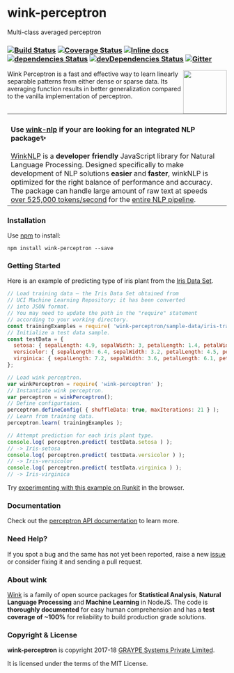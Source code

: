 # wink-perceptron

Multi-class averaged perceptron

### [![Build Status](https://api.travis-ci.org/winkjs/wink-perceptron.svg?branch=master)](https://travis-ci.org/winkjs/wink-perceptron) [![Coverage Status](https://coveralls.io/repos/github/winkjs/wink-perceptron/badge.svg?branch=master)](https://coveralls.io/github/winkjs/wink-perceptron?branch=master) [![Inline docs](http://inch-ci.org/github/winkjs/wink-perceptron.svg?branch=master)](http://inch-ci.org/github/winkjs/wink-perceptron) [![dependencies Status](https://david-dm.org/winkjs/wink-perceptron/status.svg)](https://david-dm.org/winkjs/wink-perceptron) [![devDependencies Status](https://david-dm.org/winkjs/wink-perceptron/dev-status.svg)](https://david-dm.org/winkjs/wink-perceptron?type=dev) [![Gitter](https://img.shields.io/gitter/room/nwjs/nw.js.svg)](https://gitter.im/winkjs/Lobby)

[<img align="right" src="https://decisively.github.io/wink-logos/logo-title.png" width="100px" >](http://winkjs.org/)

Wink Perceptron is a fast and effective way to learn linearly separable patterns from either dense or sparse data. Its averaging function results in better generalization compared to the vanilla implementation of perceptron.

<table><tr><td>
    <h4>Use <a href="https://github.com/winkjs/wink-nlp">wink-nlp</a> if your are looking for an integrated NLP package✨</h4>
    <a href="https://github.com/winkjs/wink-nlp">WinkNLP</a> is a <b>developer friendly</b> JavaScript library for Natural Language Processing. Designed specifically to make development of NLP solutions <b>easier</b> and <b>faster</b>, winkNLP is optimized for the right balance of performance and accuracy. The package can handle large amount of raw text at speeds <a href="https://github.com/winkjs/wink-nlp#speed--accuracy">over 525,000 tokens/second</a> for the <a href="https://winkjs.org/wink-nlp/processing-pipeline.html">entire NLP pipeline</a>.
</td></tr></table>

### Installation

Use [npm](https://www.npmjs.com/package/wink-perceptron) to install:

    npm install wink-perceptron --save

### Getting Started
Here is an example of predicting type of iris plant from the [Iris Data Set](https://archive.ics.uci.edu/ml/datasets/iris).

```javascript
// Load training data — the Iris Data Set obtained from
// UCI Machine Learning Repository; it has been converted
// into JSON format.
// You may need to update the path in the "require" statement
// according to your working directory.
const trainingExamples = require( 'wink-perceptron/sample-data/iris-train.json' );
// Initialize a test data sample.
const testData = {
  setosa: { sepalLength: 4.9, sepalWidth: 3, petalLength: 1.4, petalWidth: 0.2 },
  versicolor: { sepalLength: 6.4, sepalWidth: 3.2, petalLength: 4.5, petalWidth: 1.5 },
  virginica: { sepalLength: 7.2, sepalWidth: 3.6, petalLength: 6.1, petalWidth: 2.5 }
};

// Load wink perceptron.
var winkPerceptron = require( 'wink-perceptron' );
// Instantiate wink perceptron.
var perceptron = winkPerceptron();
// Define configurtaion.
perceptron.defineConfig( { shuffleData: true, maxIterations: 21 } );
// Learn from training data.
perceptron.learn( trainingExamples );

// Attempt prediction for each iris plant type.
console.log( perceptron.predict( testData.setosa ) );
// -> Iris-setosa
console.log( perceptron.predict( testData.versicolor ) );
// -> Iris-versicolor
console.log( perceptron.predict( testData.virginica ) );
// -> Iris-virginica
```
Try [experimenting with this example on Runkit](https://npm.runkit.com/wink-perceptron) in the browser.

### Documentation
Check out the [perceptron API documentation](http://winkjs.org/wink-perceptron/) to learn more.

### Need Help?

If you spot a bug and the same has not yet been reported, raise a new [issue](https://github.com/winkjs/wink-perceptron/issues) or consider fixing it and sending a pull request.

### About wink
[Wink](http://winkjs.org/) is a family of open source packages for **Statistical Analysis**, **Natural Language Processing** and **Machine Learning** in NodeJS. The code is **thoroughly documented** for easy human comprehension and has a **test coverage of ~100%** for reliability to build production grade solutions.

### Copyright & License

**wink-perceptron** is copyright 2017-18 [GRAYPE Systems Private Limited](http://graype.in/).

It is licensed under the terms of the MIT License.
